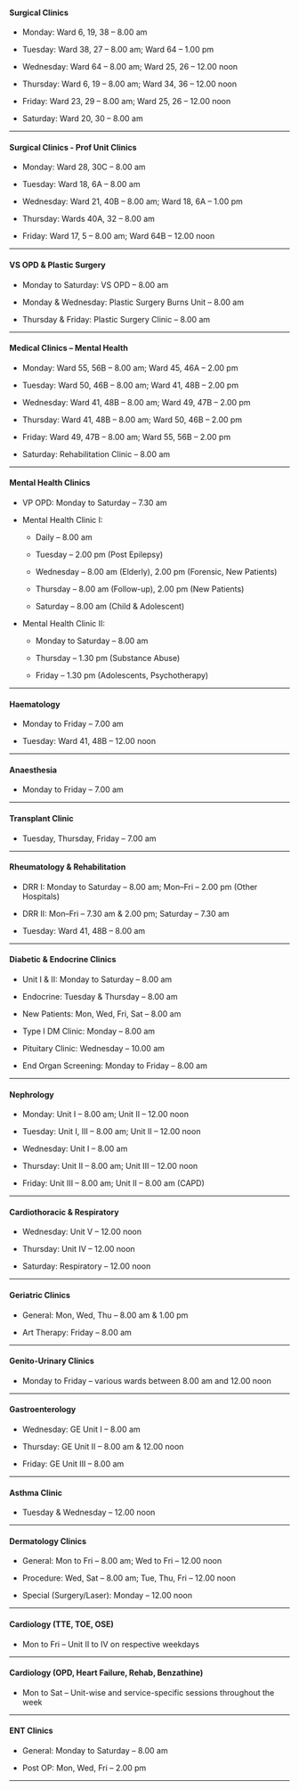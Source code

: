 

#### Surgical Clinics

* Monday: Ward 6, 19, 38 – 8.00 am

* Tuesday: Ward 38, 27 – 8.00 am; Ward 64 – 1.00 pm

* Wednesday: Ward 64 – 8.00 am; Ward 25, 26 – 12.00 noon

* Thursday: Ward 6, 19 – 8.00 am; Ward 34, 36 – 12.00 noon

* Friday: Ward 23, 29 – 8.00 am; Ward 25, 26 – 12.00 noon

* Saturday: Ward 20, 30 – 8.00 am

---

####  Surgical Clinics \- Prof Unit Clinics

* Monday: Ward 28, 30C – 8.00 am

* Tuesday: Ward 18, 6A – 8.00 am

* Wednesday: Ward 21, 40B – 8.00 am; Ward 18, 6A – 1.00 pm

* Thursday: Wards 40A, 32 – 8.00 am

* Friday: Ward 17, 5 – 8.00 am; Ward 64B – 12.00 noon

---

#### VS OPD & Plastic Surgery

* Monday to Saturday: VS OPD – 8.00 am

* Monday & Wednesday: Plastic Surgery Burns Unit – 8.00 am

* Thursday & Friday: Plastic Surgery Clinic – 8.00 am

---

####  Medical Clinics – Mental Health

* Monday: Ward 55, 56B – 8.00 am; Ward 45, 46A – 2.00 pm

* Tuesday: Ward 50, 46B – 8.00 am; Ward 41, 48B – 2.00 pm

* Wednesday: Ward 41, 48B – 8.00 am; Ward 49, 47B – 2.00 pm

* Thursday: Ward 41, 48B – 8.00 am; Ward 50, 46B – 2.00 pm

* Friday: Ward 49, 47B – 8.00 am; Ward 55, 56B – 2.00 pm

* Saturday: Rehabilitation Clinic – 8.00 am

---

####  Mental Health Clinics

* VP OPD: Monday to Saturday – 7.30 am

* Mental Health Clinic I:

  * Daily – 8.00 am

  * Tuesday – 2.00 pm (Post Epilepsy)

  * Wednesday – 8.00 am (Elderly), 2.00 pm (Forensic, New Patients)

  * Thursday – 8.00 am (Follow-up), 2.00 pm (New Patients)

  * Saturday – 8.00 am (Child & Adolescent)

* Mental Health Clinic II:

  * Monday to Saturday – 8.00 am

  * Thursday – 1.30 pm (Substance Abuse)

  * Friday – 1.30 pm (Adolescents, Psychotherapy)

---

#### Haematology

* Monday to Friday – 7.00 am

* Tuesday: Ward 41, 48B – 12.00 noon

---

####  Anaesthesia

* Monday to Friday – 7.00 am

---

#### Transplant Clinic

* Tuesday, Thursday, Friday – 7.00 am

---

#### Rheumatology & Rehabilitation

* DRR I: Monday to Saturday – 8.00 am; Mon–Fri – 2.00 pm (Other Hospitals)

* DRR II: Mon–Fri – 7.30 am & 2.00 pm; Saturday – 7.30 am

* Tuesday: Ward 41, 48B – 8.00 am

---

#### Diabetic & Endocrine Clinics

* Unit I & II: Monday to Saturday – 8.00 am

* Endocrine: Tuesday & Thursday – 8.00 am

* New Patients: Mon, Wed, Fri, Sat – 8.00 am

* Type I DM Clinic: Monday – 8.00 am

* Pituitary Clinic: Wednesday – 10.00 am

* End Organ Screening: Monday to Friday – 8.00 am

---

#### Nephrology

* Monday: Unit I – 8.00 am; Unit II – 12.00 noon

* Tuesday: Unit I, III – 8.00 am; Unit II – 12.00 noon

* Wednesday: Unit I – 8.00 am

* Thursday: Unit II – 8.00 am; Unit III – 12.00 noon

* Friday: Unit III – 8.00 am; Unit II – 8.00 am (CAPD)

---

####  Cardiothoracic & Respiratory

* Wednesday: Unit V – 12.00 noon

* Thursday: Unit IV – 12.00 noon

* Saturday: Respiratory – 12.00 noon

---

#### Geriatric Clinics

* General: Mon, Wed, Thu – 8.00 am & 1.00 pm

* Art Therapy: Friday – 8.00 am

---

####  Genito-Urinary Clinics

* Monday to Friday – various wards between 8.00 am and 12.00 noon

---

#### Gastroenterology

* Wednesday: GE Unit I – 8.00 am

* Thursday: GE Unit II – 8.00 am & 12.00 noon

* Friday: GE Unit III – 8.00 am

---

#### Asthma Clinic

* Tuesday & Wednesday – 12.00 noon

---

#### Dermatology Clinics

* General: Mon to Fri – 8.00 am; Wed to Fri – 12.00 noon

* Procedure: Wed, Sat – 8.00 am; Tue, Thu, Fri – 12.00 noon

* Special (Surgery/Laser): Monday – 12.00 noon

---

#### Cardiology (TTE, TOE, OSE)

* Mon to Fri – Unit II to IV on respective weekdays

---

#### Cardiology (OPD, Heart Failure, Rehab, Benzathine)

* Mon to Sat – Unit-wise and service-specific sessions throughout the week

---

#### ENT Clinics

* General: Monday to Saturday – 8.00 am

* Post OP: Mon, Wed, Fri – 2.00 pm

---

